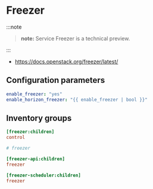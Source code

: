 # Freezer

:::note

>**note:** Service Freezer is a technical preview.

:::

* <https://docs.openstack.org/freezer/latest/>

## Configuration parameters

```yaml
enable_freezer: "yes"
enable_horizon_freezer: "{{ enable_freezer | bool }}"
```

## Inventory groups

```ini
[freezer:children]
control

# freezer

[freezer-api:children]
freezer

[freezer-scheduler:children]
freezer
```
